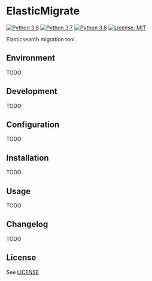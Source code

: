 ElasticMigrate
==============
[![Python 3.6](https://img.shields.io/badge/python-3.6-blueviolet.svg)](https://www.python.org/downloads/release/python-360/)
[![Python 3.7](https://img.shields.io/badge/python-3.7-blueviolet.svg)](https://www.python.org/downloads/release/python-370/)
[![Python 3.8](https://img.shields.io/badge/python-3.8-blueviolet.svg)](https://www.python.org/downloads/release/python-380/)
[![License: MIT](https://img.shields.io/badge/License-MIT-brightgreen.svg)](https://github.com/zobayer1/elastic-migrate/blob/feature/interface/LICENSE)

Elasticsearch migration tool.


## Environment

TODO


## Development

TODO


## Configuration

TODO


## Installation

TODO


## Usage

TODO


## Changelog

TODO


## License

See [LICENSE](LICENSE)
